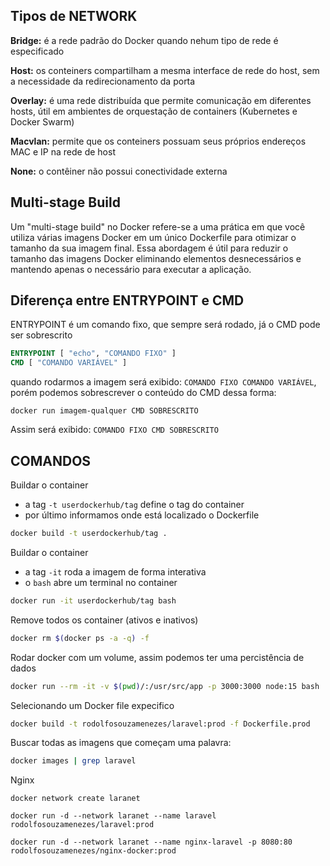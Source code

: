 ## Tipos de NETWORK
__Bridge:__ é a rede padrão do Docker quando nehum tipo de rede é especificado

__Host:__ os conteiners compartilham a mesma interface de rede do host, sem a necessidade da redirecionamento da porta

__Overlay:__ é uma rede distribuída que permite comunicação em diferentes hosts, útil em ambientes de orquestação de containers (Kubernetes e Docker Swarm)

__Macvlan:__ permite que os conteiners possuam seus próprios endereços MAC e IP na rede de host

__None:__ o contêiner não possui conectividade externa

## Multi-stage Build
Um "multi-stage build" no Docker refere-se a uma prática em que você utiliza várias imagens Docker em um único Dockerfile para otimizar o tamanho da sua imagem final. Essa abordagem é útil para reduzir o tamanho das imagens Docker eliminando elementos desnecessários e mantendo apenas o necessário para executar a aplicação.

## Diferença entre ENTRYPOINT e CMD
ENTRYPOINT é um comando fixo, que sempre será rodado, já o CMD pode ser sobrescrito
```Dockerfile
ENTRYPOINT [ "echo", "COMANDO FIXO" ]
CMD [ "COMANDO VARIÁVEL" ]
```
quando rodarmos a imagem será exibido:
`COMANDO FIXO COMANDO VARIÁVEL`, porém podemos sobrescrever o conteúdo do CMD dessa forma:
```
docker run imagem-qualquer CMD SOBRESCRITO
``` 
Assim será exibido:
`COMANDO FIXO CMD SOBRESCRITO`

## COMANDOS

Buildar o container
- a tag `-t userdockerhub/tag` define o tag do container
- por último informamos onde está localizado o Dockerfile
```zsh
docker build -t userdockerhub/tag .
```

Buildar o container
- a tag `-it` roda a imagem de forma interativa
- o `bash` abre um terminal no container
```zsh
docker run -it userdockerhub/tag bash
```


Remove todos os container (ativos e inativos)
```zsh
docker rm $(docker ps -a -q) -f
```

Rodar docker com um volume, assim podemos ter uma percistência de dados
```zsh
docker run --rm -it -v $(pwd)/:/usr/src/app -p 3000:3000 node:15 bash
```

Selecionando um Docker file expecifico
```zsh
docker build -t rodolfosouzamenezes/laravel:prod -f Dockerfile.prod
```

Buscar todas as imagens que começam uma palavra:
```zsh
docker images | grep laravel  
```

Nginx
```
docker network create laranet
```

```
docker run -d --network laranet --name laravel rodolfosouzamenezes/laravel:prod 
```

```
docker run -d --network laranet --name nginx-laravel -p 8080:80 rodolfosouzamenezes/nginx-docker:prod
```
